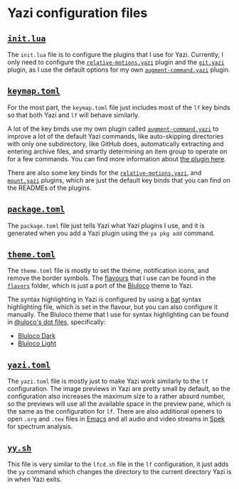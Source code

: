 # Yazi configuration files

## [`init.lua`](https://yazi-rs.github.io/docs/plugins/overview/#sync-vs-async)

The `init.lua` file is to configure the plugins that I use for Yazi.
Currently, I only need to configure the
[`relative-motions.yazi`](https://github.com/dedukun/relative-motions.yazi)
plugin and the
[`git.yazi`](https://github.com/yazi-rs/plugins/tree/main/git.yazi) plugin,
as I use the default options for my own
[`augment-command.yazi`](https://github.com/hankertrix/augment-command.yazi)
plugin.

## [`keymap.toml`](https://yazi-rs.github.io/docs/configuration/keymap)

For the most part, the `keymap.toml` file just includes
most of the `lf` key binds so that both Yazi and `lf` will behave similarly.

A lot of the key binds use my own plugin called
[`augment-command.yazi`](https://github.com/hankertrix/augment-command.yazi)
to improve a lot of the default Yazi commands, like auto-skipping directories
with only one subdirectory, like GitHub does, automatically extracting and
entering archive files, and smartly determining an item group to operate on
for a few commands.
You can find more information about
[the plugin here](https://github.com/hankertrix/augment-command.yazi).

There are also some key binds for the
[`relative-motions.yazi`](https://github.com/dedukun/relative-motions.yazi),
and [`mount.yazi`](https://github.com/yazi-rs/plugins/tree/main/mount.yazi)
plugins, which are just the default key binds that you can find on the
READMEs of the plugins.

## [`package.toml`](./package.toml)

The `package.toml` file just tells Yazi what Yazi plugins I use,
and it is generated when you add a Yazi plugin using the `ya pkg add` command.

## [`theme.toml`](https://yazi-rs.github.io/docs/configuration/theme)

The `theme.toml` file is mostly to set the theme, notification icons,
and remove the border symbols.
The [flavours](https://yazi-rs.github.io/docs/flavors/overview/)
that I use can be found in the [`flavors`](./flavors/) folder,
which is just a port of the [Bluloco](https://github.com/uloco/bluloco.nvim)
theme to Yazi.

The syntax highlighting in Yazi is configured by using a
[bat](https://github.com/sharkdp/bat) syntax highlighting file,
which is set in the flavour, but you can also configure it manually.
The Bluloco theme that I use for syntax highlighting can be found in
[@uloco's dot files](https://github.com/uloco/dotfiles), specifically:

- [Bluloco Dark](https://github.com/uloco/dotfiles/blob/main/bat/.config/bat/themes/bluloco-dark/bluloco-dark.tmTheme)
- [Bluloco Light](https://github.com/uloco/dotfiles/blob/main/bat/.config/bat/themes/bluloco-light/bluloco-light.tmTheme)

## [`yazi.toml`](https://yazi-rs.github.io/docs/configuration/yazi)

The `yazi.toml` file is mostly just to make Yazi work
similarly to the `lf` configuration.
The image previews in Yazi are pretty small by default,
so the configuration also increases the maximum size to a rather absurd number,
so the previews will use all the available space in the preview pane,
which is the same as the configuration for `lf`.
There are also additional openers to open `.org` and `.tex` files in
[Emacs](https://www.gnu.org/software/emacs/) and all audio and video streams
in [Spek](https://github.com/alexkay/spek) for spectrum analysis.

## [`yy.sh`](https://yazi-rs.github.io/docs/quick-start/#shell-wrapper)

This file is very similar to the `lfcd.sh` file in the `lf` configuration,
it just adds the `yy` command which changes the directory
to the current directory Yazi is in when Yazi exits.
